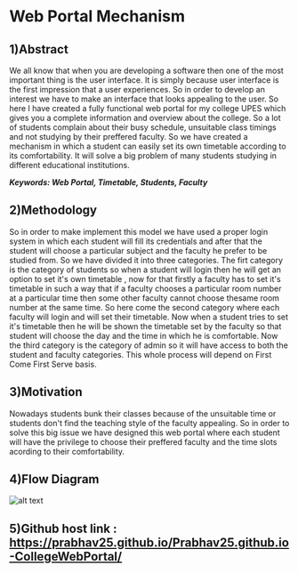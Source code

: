 # Web Portal Mechanism

## 1)Abstract

We all know that when you are developing a software then one of the most important thing is the user interface. It is simply because user interface is the first impression that a user experiences. So in order to develop an interest we have to make an interface that looks appealing to the user. So here I have created a fully functional web portal for my college UPES which gives you a complete information and overview about the college. So a lot of students complain about their busy schedule, unsuitable class timings and not studying by their preffered faculty. So we have created a mechanism in which a student can easily set its own timetable according to its comfortability. It will solve a big problem of many students studying in different educational institutions.

<b><i>Keywords: Web Portal, Timetable, Students, Faculty</i></b>

## 2)Methodology

So in order to make implement this model we have used a proper login system in which each student will fill its credentials and after that the student will choose a particular subject and the faculty he prefer to be studied from. So we have divided it into three categories. The firt category is the category of students so when a student will login then he will get an option to set it's own timetable , now for that firstly a faculty has to set it's timetable in such a way that if a faculty chooses a particular room number at a particular time then some other faculty cannot choose thesame room number at the same time. So here come the second category where each faculty will login and will set their timetable. Now when a student tries to set it's timetable then he will be shown the timetable set by the faculty so that student will choose the day and the time in which he is comfortable. Now the third category is the category of admin so it will have access to both the student and faculty categories. This whole process will depend on First Come First Serve basis.

## 3)Motivation

Nowadays students bunk their classes because of the unsuitable time or students don't find the teaching style of the faculty appealing. So in order to solve this big issue we have designed this web portal where each student will have the privilege to choose their preffered faculty and the time slots acording to their comfortability. 

## 4)Flow Diagram

![alt text](https://github.com/Prabhav25/Prabhav25.github.io-CollegeWebPortal/blob/main/Workflow%20dfd.png)

## 5)Github host link : https://prabhav25.github.io/Prabhav25.github.io-CollegeWebPortal/













































































